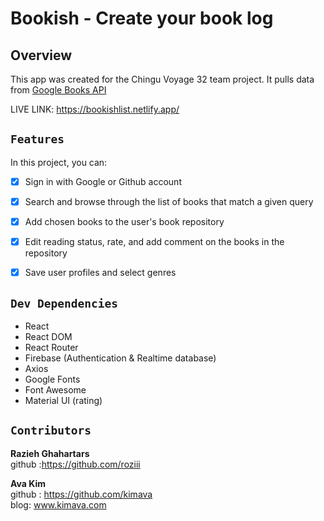 # Bookish - Create your book log

## Overview
This app was created for the Chingu Voyage 32 team project. It pulls data from [Google Books API](https://developers.google.com/books)

LIVE LINK: https://bookishlist.netlify.app/


## `Features`
In this project, you can:

- [x] Sign in with Google or Github account
- [x] Search and browse through the list of books that match a given query
- [x] Add chosen books to the user's book repository
- [x] Edit reading status, rate, and add comment on the books in the repository
- [x] Save user profiles and select genres


## `Dev Dependencies`
- React
- React DOM
- React Router
- Firebase (Authentication & Realtime database)
- Axios
- Google Fonts
- Font Awesome
- Material UI (rating)


## `Contributors`

**Razieh Ghahartars** \
github :https://github.com/roziii


**Ava Kim** \
github : https://github.com/kimava \
blog: www.kimava.com
